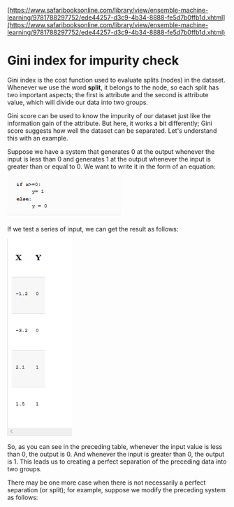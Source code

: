 [https://www.safaribooksonline.com/library/view/ensemble-machine-learning/9781788297752/ede44257-d3c9-4b34-8888-fe5d7b0ffb1d.xhtml](https://www.safaribooksonline.com/library/view/ensemble-machine-learning/9781788297752/ede44257-d3c9-4b34-8888-fe5d7b0ffb1d.xhtml)

# Gini index for impurity check

Gini index is the cost function used to evaluate splits \(nodes\) in the dataset. Whenever we use the word **split**, it belongs to the node, so each split has two important aspects; the first is attribute and the second is attribute value, which will divide our data into two groups.

Gini score can be used to know the impurity of our dataset just like the information gain of the attribute. But here, it works a bit differently; Gini score suggests how well the dataset can be separated. Let's understand this with an example.

Suppose we have a system that generates 0 at the output whenever the input is less than 0 and generates 1 at the output whenever the input is greater than or equal to 0. We want to write it in the form of an equation:

![](/assets/gini1.png)

If we test a series of input, we can get the result as follows:

![](/assets/gini2.png)

So, as you can see in the preceding table, whenever the input value is less than 0, the output is 0. And whenever the input is greater than 0, the output is 1. This leads us to creating a perfect separation of the preceding data into two groups.

There may be one more case when there is not necessarily a perfect separation \(or split\); for example, suppose we modify the preceding system as follows:


